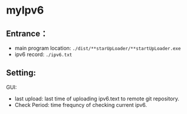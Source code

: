 # myIpv6

## Entrance：
 * main program location: `./dist/**starUpLoader/**startUpLoader.exe`
 * ipv6 record: `./ipv6.txt`

## Setting:
 GUI: 
 * last upload: last time of uploading ipv6.text to remote git repository.
 * Check Period: time frequncy of checking current ipv6.
